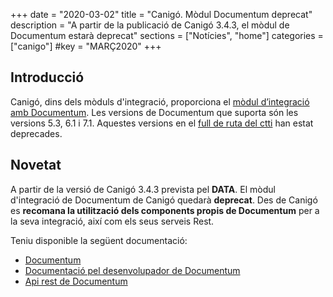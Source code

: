 +++
date        = "2020-03-02"
title       = "Canigó. Mòdul Documentum deprecat"
description = "A partir de la publicació de Canigó 3.4.3, el mòdul de Documentum estarà deprecat"
sections    = ["Notícies", "home"]
categories  = ["canigo"]
#key         = "MARÇ2020"
+++

## Introducció

Canigó, dins dels mòduls d'integració, proporciona el [mòdul d’integració amb Documentum](/canigo-documentacio-versions-3x-integracio/modul-documentum/).
Les versions de Documentum que suporta són les versions 5.3, 6.1 i 7.1. Aquestes versions en
el [full de ruta del ctti](https://qualitat.solucions.gencat.cat/estandards/estandard-full-ruta-programari/) han estat deprecades.

## Novetat

A partir de la versió de Canigó 3.4.3 prevista pel **DATA**. El mòdul d'integració de Documentum de Canigó quedarà **deprecat**.
Des de Canigó es **recomana la utilització dels components propis de Documentum** per a la seva integració, així com els seus serveis Rest.

Teniu disponible la següent documentació:

* [Documentum](https://www.opentext.com/products-and-solutions/products/enterprise-content-management/documentum-platform)
* [Documentació pel desenvolupador de Documentum](https://developer.opentext.com/webaccess/#url=%2Fawd%2Fintro&tab=501)
* [Api rest de Documentum](https://developer.opentext.com/webaccess/#url=%2Fawd%2Fresources%2Farticles%2F6102%2Fcontent%2Bserver%2Brest%2Bapi%2B%2Bquick%2Bstart%2Bguide)